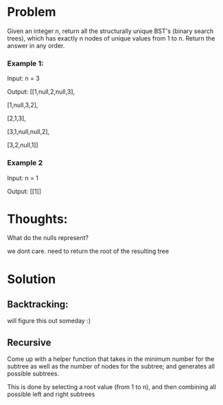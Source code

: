 # Problem

Given an integer n, return all the structurally unique BST's (binary search trees), which has exactly n nodes of unique values from 1 to n. Return the answer in any order.

### Example 1:

Input: n = 3

Output: [[1,null,2,null,3],

[1,null,3,2],

[2,1,3],

[3,1,null,null,2],

[3,2,null,1]]


### Example 2

Input: n = 1

Output: [[1]]






# Thoughts:

What do the nulls represent? 

we dont care. need to return the root of the resulting tree

# Solution

## Backtracking:

will figure this out someday :)


## Recursive

Come up with a helper function that takes in the minimum number for the subtree as well as the number of nodes for the subtree; and generates all possible subtrees. 

This is done by selecting a root value (from 1 to n), and then combining all possible left and right subtrees
